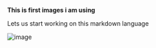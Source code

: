 __This is first images i am using__

Lets us start working on this markdown language

![image](https://user-images.githubusercontent.com/25786445/90333751-f3434b80-dfe5-11ea-8557-bf26591f831a.png)

